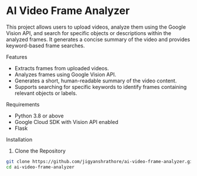 # AI Video Frame Analyzer

This project allows users to upload videos, analyze them using the Google Vision API, and search for specific objects or descriptions within the analyzed frames. It generates a concise summary of the video and provides keyword-based frame searches.

 Features

- Extracts frames from uploaded videos.
- Analyzes frames using Google Vision API.
- Generates a short, human-readable summary of the video content.
- Supports searching for specific keywords to identify frames containing relevant objects or labels.

Requirements

- Python 3.8 or above
- Google Cloud SDK with Vision API enabled
- Flask

Installation

1. Clone the Repository
```bash
git clone https://github.com/jigyanshrathore/ai-video-frame-analyzer.git
cd ai-video-frame-analyzer
